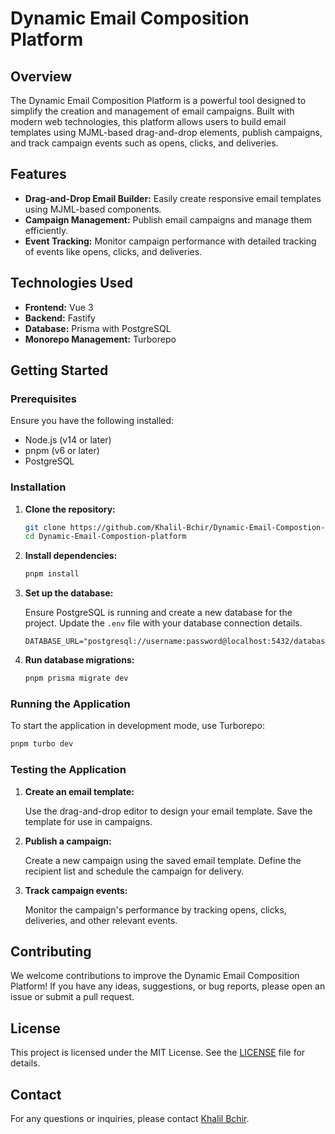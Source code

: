 # Dynamic Email Composition Platform

## Overview

The Dynamic Email Composition Platform is a powerful tool designed to simplify the creation and management of email campaigns. Built with modern web technologies, this platform allows users to build email templates using MJML-based drag-and-drop elements, publish campaigns, and track campaign events such as opens, clicks, and deliveries.

## Features

- **Drag-and-Drop Email Builder:** Easily create responsive email templates using MJML-based components.
- **Campaign Management:** Publish email campaigns and manage them efficiently.
- **Event Tracking:** Monitor campaign performance with detailed tracking of events like opens, clicks, and deliveries.

## Technologies Used

- **Frontend:** Vue 3
- **Backend:** Fastify
- **Database:** Prisma with PostgreSQL
- **Monorepo Management:** Turborepo

## Getting Started

### Prerequisites

Ensure you have the following installed:

- Node.js (v14 or later)
- pnpm (v6 or later)
- PostgreSQL

### Installation

1. **Clone the repository:**

   ```bash
   git clone https://github.com/Khalil-Bchir/Dynamic-Email-Compostion-platform.git
   cd Dynamic-Email-Compostion-platform
   ```

2. **Install dependencies:**

   ```bash
   pnpm install
   ```

3. **Set up the database:**

   Ensure PostgreSQL is running and create a new database for the project. Update the `.env` file with your database connection details.

   ```env
   DATABASE_URL="postgresql://username:password@localhost:5432/database_name"
   ```

4. **Run database migrations:**

   ```bash
   pnpm prisma migrate dev
   ```

### Running the Application

To start the application in development mode, use Turborepo:

```bash
pnpm turbo dev
```

### Testing the Application

1. **Create an email template:**

   Use the drag-and-drop editor to design your email template. Save the template for use in campaigns.

2. **Publish a campaign:**

   Create a new campaign using the saved email template. Define the recipient list and schedule the campaign for delivery.

3. **Track campaign events:**

   Monitor the campaign's performance by tracking opens, clicks, deliveries, and other relevant events.

## Contributing

We welcome contributions to improve the Dynamic Email Composition Platform! If you have any ideas, suggestions, or bug reports, please open an issue or submit a pull request.

## License

This project is licensed under the MIT License. See the [LICENSE](LICENSE) file for details.

## Contact

For any questions or inquiries, please contact [Khalil Bchir](https://github.com/Khalil-Bchir).